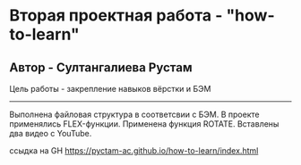 # Вторая проектная работа - "how-to-learn"
## Автор - Султангалиева Рустам
Цель работы - закрепление навыков вёрстки и БЭМ
____________

Выполнена файловая структура в соответсвии с БЭМ.
В проекте применялись FLEX-функции.
Применена функция ROTATE.
Вставлены два видео с YouTube.

ссыдка на GH
https://pyctam-ac.github.io/how-to-learn/index.html
